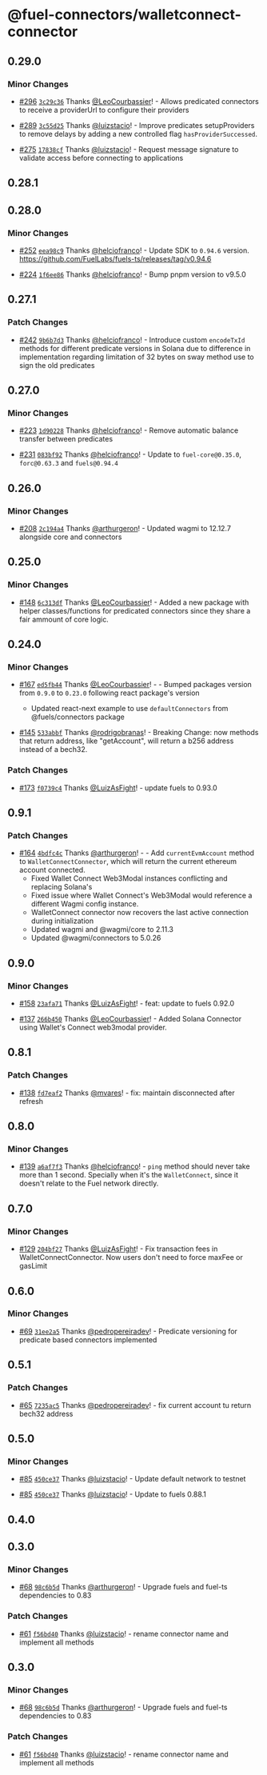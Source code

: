 # @fuel-connectors/walletconnect-connector

## 0.29.0

### Minor Changes

- [#296](https://github.com/FuelLabs/fuel-connectors/pull/296) [`3c29c36`](https://github.com/FuelLabs/fuel-connectors/commit/3c29c368ced7dd17a7768b048c576ec1c6392472) Thanks [@LeoCourbassier](https://github.com/LeoCourbassier)! - Allows predicated connectors to receive a providerUrl to configure their providers

- [#289](https://github.com/FuelLabs/fuel-connectors/pull/289) [`3c55d25`](https://github.com/FuelLabs/fuel-connectors/commit/3c55d250946fa920e371d914f7733217cf47ea16) Thanks [@luizstacio](https://github.com/luizstacio)! - Improve predicates setupProviders to remove delays by adding a new controlled flag `hasProviderSuccessed`.

- [#275](https://github.com/FuelLabs/fuel-connectors/pull/275) [`17838cf`](https://github.com/FuelLabs/fuel-connectors/commit/17838cfb4e649cabc20b78f1d60c3a9bc041a626) Thanks [@luizstacio](https://github.com/luizstacio)! - Request message signature to validate access before connecting to applications

## 0.28.1

## 0.28.0

### Minor Changes

- [#252](https://github.com/FuelLabs/fuel-connectors/pull/252) [`eea98c9`](https://github.com/FuelLabs/fuel-connectors/commit/eea98c991ed9aca318f65743f2734d5aa32e2e0e) Thanks [@helciofranco](https://github.com/helciofranco)! - Update SDK to `0.94.6` version. https://github.com/FuelLabs/fuels-ts/releases/tag/v0.94.6

- [#224](https://github.com/FuelLabs/fuel-connectors/pull/224) [`1f6ee86`](https://github.com/FuelLabs/fuel-connectors/commit/1f6ee8679994528ae36faec51535a183d582a58b) Thanks [@helciofranco](https://github.com/helciofranco)! - Bump pnpm version to v9.5.0

## 0.27.1

### Patch Changes

- [#242](https://github.com/FuelLabs/fuel-connectors/pull/242) [`9b6b7d3`](https://github.com/FuelLabs/fuel-connectors/commit/9b6b7d3d271aa68fab01c6d236095cc2537b100e) Thanks [@helciofranco](https://github.com/helciofranco)! - Introduce custom `encodeTxId` methods for different predicate versions in Solana due to difference in implementation regarding limitation of 32 bytes on sway method use to sign the old predicates

## 0.27.0

### Minor Changes

- [#223](https://github.com/FuelLabs/fuel-connectors/pull/223) [`1d90228`](https://github.com/FuelLabs/fuel-connectors/commit/1d90228e5425ab4dc8018f72e09797ef385f2ab6) Thanks [@helciofranco](https://github.com/helciofranco)! - Remove automatic balance transfer between predicates

- [#231](https://github.com/FuelLabs/fuel-connectors/pull/231) [`083bf92`](https://github.com/FuelLabs/fuel-connectors/commit/083bf92b594c7d1eee9e7225f909e1e140aef809) Thanks [@helciofranco](https://github.com/helciofranco)! - Update to `fuel-core@0.35.0`, `forc@0.63.3` and `fuels@0.94.4`

## 0.26.0

### Minor Changes

- [#208](https://github.com/FuelLabs/fuel-connectors/pull/208) [`2c194a4`](https://github.com/FuelLabs/fuel-connectors/commit/2c194a46f144c82a0f9a3205d79ef58f938eb297) Thanks [@arthurgeron](https://github.com/arthurgeron)! - Updated wagmi to 12.12.7 alongside core and connectors

## 0.25.0

### Minor Changes

- [#148](https://github.com/FuelLabs/fuel-connectors/pull/148) [`6c313df`](https://github.com/FuelLabs/fuel-connectors/commit/6c313dfcac480a345acbf4d1b7a70168ef07f8d5) Thanks [@LeoCourbassier](https://github.com/LeoCourbassier)! - Added a new package with helper classes/functions for predicated connectors since they share a fair ammount of core logic.

## 0.24.0

### Minor Changes

- [#167](https://github.com/FuelLabs/fuel-connectors/pull/167) [`ed5fb44`](https://github.com/FuelLabs/fuel-connectors/commit/ed5fb440b1b0739fbeb616156864d9ba6da3ac07) Thanks [@LeoCourbassier](https://github.com/LeoCourbassier)! - - Bumped packages version from `0.9.0` to `0.23.0` following react package's version

  - Updated react-next example to use `defaultConnectors` from @fuels/connectors package

- [#145](https://github.com/FuelLabs/fuel-connectors/pull/145) [`533abbf`](https://github.com/FuelLabs/fuel-connectors/commit/533abbfd163ad377faf2239d768a15821f6f5611) Thanks [@rodrigobranas](https://github.com/rodrigobranas)! - Breaking Change: now methods that return address, like "getAccount", will return a b256 address instead of a bech32.

### Patch Changes

- [#173](https://github.com/FuelLabs/fuel-connectors/pull/173) [`f0739c4`](https://github.com/FuelLabs/fuel-connectors/commit/f0739c44b11c1a2e1662120c5ed2480e671c5571) Thanks [@LuizAsFight](https://github.com/LuizAsFight)! - update fuels to 0.93.0

## 0.9.1

### Patch Changes

- [#164](https://github.com/FuelLabs/fuel-connectors/pull/164) [`4bdfc4c`](https://github.com/FuelLabs/fuel-connectors/commit/4bdfc4cb3e32c52ca1376e800a7287a8ebac0812) Thanks [@arthurgeron](https://github.com/arthurgeron)! - - Add `currentEvmAccount` method to `WalletConnectConnector`, which will return the current ethereum account connected.
  - Fixed Wallet Connect Web3Modal instances conflicting and replacing Solana's
  - Fixed issue where Wallet Connect's Web3Modal would reference a different Wagmi config instance.
  - WalletConnect connector now recovers the last active connection during initialization
  - Updated wagmi and @wagmi/core to 2.11.3
  - Updated @wagmi/connectors to 5.0.26

## 0.9.0

### Minor Changes

- [#158](https://github.com/FuelLabs/fuel-connectors/pull/158) [`23afa71`](https://github.com/FuelLabs/fuel-connectors/commit/23afa71b01b799aa320ad56abbb8c2c896a5a156) Thanks [@LuizAsFight](https://github.com/LuizAsFight)! - feat: update to fuels 0.92.0

- [#137](https://github.com/FuelLabs/fuel-connectors/pull/137) [`266b450`](https://github.com/FuelLabs/fuel-connectors/commit/266b4509dfe59919396b766277ee49a594c169d9) Thanks [@LeoCourbassier](https://github.com/LeoCourbassier)! - Added Solana Connector using Wallet's Connect web3modal provider.

## 0.8.1

### Patch Changes

- [#138](https://github.com/FuelLabs/fuel-connectors/pull/138) [`fd7eaf2`](https://github.com/FuelLabs/fuel-connectors/commit/fd7eaf204e23d566a1e9287923131431908570e1) Thanks [@mvares](https://github.com/mvares)! - fix: maintain disconnected after refresh

## 0.8.0

### Minor Changes

- [#139](https://github.com/FuelLabs/fuel-connectors/pull/139) [`a6af7f3`](https://github.com/FuelLabs/fuel-connectors/commit/a6af7f3417dddb571f54d80feb231e4ee088d3ec) Thanks [@helciofranco](https://github.com/helciofranco)! - `ping` method should never take more than 1 second.
  Specially when it's the `WalletConnect`, since it doesn't relate to the Fuel network directly.

## 0.7.0

### Minor Changes

- [#129](https://github.com/FuelLabs/fuel-connectors/pull/129) [`204bf27`](https://github.com/FuelLabs/fuel-connectors/commit/204bf2707d78c65f8e4ad0ecafa0a6d01b80a94c) Thanks [@LuizAsFight](https://github.com/LuizAsFight)! - Fix transaction fees in WalletConnectConnector. Now users don't need to force maxFee or gasLimit

## 0.6.0

### Minor Changes

- [#69](https://github.com/FuelLabs/fuel-connectors/pull/69) [`31ee2a5`](https://github.com/FuelLabs/fuel-connectors/commit/31ee2a551100bf9c3113d6397d95ac1b5646f4b3) Thanks [@pedropereiradev](https://github.com/pedropereiradev)! - Predicate versioning for predicate based connectors implemented

## 0.5.1

### Patch Changes

- [#65](https://github.com/FuelLabs/fuel-connectors/pull/65) [`7235ac5`](https://github.com/FuelLabs/fuel-connectors/commit/7235ac59077492f9fd3c34a91c52ae7b42ac6ad9) Thanks [@pedropereiradev](https://github.com/pedropereiradev)! - fix current account tu return bech32 address

## 0.5.0

### Minor Changes

- [#85](https://github.com/FuelLabs/fuel-connectors/pull/85) [`450ce37`](https://github.com/FuelLabs/fuel-connectors/commit/450ce37769592e611eaddd6af38b0030dc57cdb3) Thanks [@luizstacio](https://github.com/luizstacio)! - Update default network to testnet

- [#85](https://github.com/FuelLabs/fuel-connectors/pull/85) [`450ce37`](https://github.com/FuelLabs/fuel-connectors/commit/450ce37769592e611eaddd6af38b0030dc57cdb3) Thanks [@luizstacio](https://github.com/luizstacio)! - Update to fuels 0.88.1

## 0.4.0

## 0.3.0

### Minor Changes

- [#68](https://github.com/FuelLabs/fuel-connectors/pull/68) [`98c6b5d`](https://github.com/FuelLabs/fuel-connectors/commit/98c6b5d366128d763d601896a7b3b7d594ea6886) Thanks [@arthurgeron](https://github.com/arthurgeron)! - Upgrade fuels and fuel-ts dependencies to 0.83

### Patch Changes

- [#61](https://github.com/FuelLabs/fuel-connectors/pull/61) [`f56bd40`](https://github.com/FuelLabs/fuel-connectors/commit/f56bd40203d8ed3eac70086b773260cd2adc1bdb) Thanks [@luizstacio](https://github.com/luizstacio)! - rename connector name and implement all methods

## 0.3.0

### Minor Changes

- [#68](https://github.com/FuelLabs/fuel-connectors/pull/68) [`98c6b5d`](https://github.com/FuelLabs/fuel-connectors/commit/98c6b5d366128d763d601896a7b3b7d594ea6886) Thanks [@arthurgeron](https://github.com/arthurgeron)! - Upgrade fuels and fuel-ts dependencies to 0.83

### Patch Changes

- [#61](https://github.com/FuelLabs/fuel-connectors/pull/61) [`f56bd40`](https://github.com/FuelLabs/fuel-connectors/commit/f56bd40203d8ed3eac70086b773260cd2adc1bdb) Thanks [@luizstacio](https://github.com/luizstacio)! - rename connector name and implement all methods
